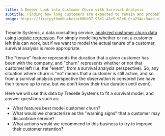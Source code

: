```yaml
---
title: A Deeper Look into Customer Churn with Survival Analysis
subtitle: Finding how long customers are expected to remain and probable reasons why they may leave
image: https://firstpythonbucketac60bb97-95e1-43e5-98e6-0ca294ec9aad.s3.us-east-2.amazonaws.com/survival-analysis-plot.png
---
```


Treselle Systems, a data consulting service, [analyzed customer churn data using logistic regression](http://www.treselle.com/blog/customer-churn-logistic-regression-with-r/). For simply modeling whether or not a customer left this can work, but if we want to model the actual tenure of a customer, survival analysis is more appropriate.

The "tenure" feature represents the duration that a given customer has been with the company, and "churn" represents whether or not that customer left (i.e. the "event", from a survival analysis perspective). So, any situation where churn is "no" means that a customer is still active, and so from a survival analysis perspective the observation is censored (we have their tenure up to now, but we don't know their true duration until event).

Here we will use this data by Treselle Systems to fit a survival model, and answer questions such as:

* What features best model customer churn?
* What would we characterize as the "warning signs" that a customer may discontinue service?
* What actions would we recommend to this business to try to improve their customer retention?

